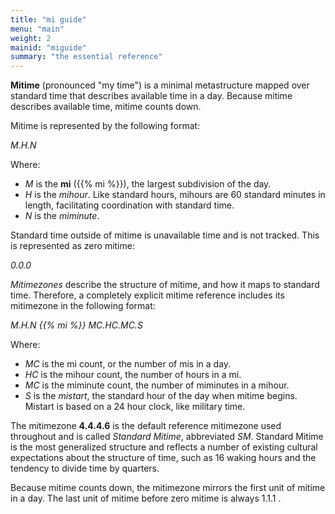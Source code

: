 ```yaml
---
title: "mi guide"
menu: "main"
weight: 2 
mainid: "miguide"
summary: "the essential reference"
---
```


**Mitime** (pronounced "my time") is a minimal metastructure mapped over standard time that describes available time in a day. Because mitime describes available time, mitime counts down.

Mitime is represented by the following format:  

*M.H.N* 

Where:
- *M* is the **mi** ({{% mi %}}), the largest subdivision of the day.
- *H* is the *mihour*. Like standard hours, mihours are 60 standard minutes in length, facilitating coordination with standard time.
- *N* is the *miminute*.

Standard time outside of mitime is unavailable time and is not tracked. This is represented as zero mitime:

*0.0.0*

*Mitimezones* describe the structure of mitime, and how it maps to standard time. Therefore, a completely explicit mitime reference includes its mitimezone in the following format:

*M.H.N {{% mi %}} MC.HC.MC.S* 

Where:
- *MC* is the mi count, or the number of mis in a day.
- *HC* is the mihour count, the number of hours in a mi.
- *MC* is the miminute count, the number of miminutes in a mihour.
- *S* is the *mistart*, the standard hour of the day when mitime begins. Mistart is based on a 24 hour clock, like military time.  

The mitimezone **4.4.4.6** is the default reference mitimezone used throughout and is called *Standard Mitime*, abbreviated *SM*. Standard Mitime is the most generalized structure and reflects a number of existing cultural expectations about the structure of time, such as 16 waking hours and the tendency to divide time by quarters. 

Because mitime counts down, the mitimezone mirrors the first unit of mitime in a day. The last unit of mitime before zero mitime is always 1.1.1 . 
